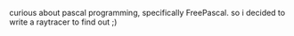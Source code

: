 curious about pascal programming, specifically FreePascal. so i decided to write a raytracer to find out ;)
